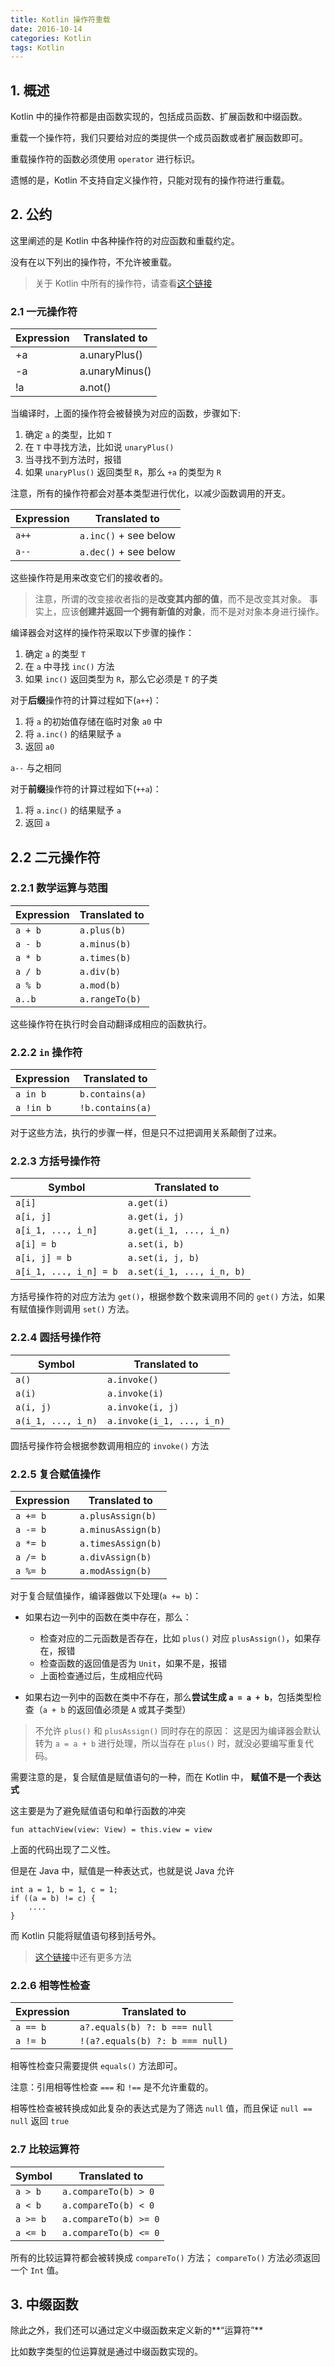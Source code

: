 ```yaml
---
title: Kotlin 操作符重载
date: 2016-10-14
categories: Kotlin
tags: Kotlin
---
```


## 1. 概述

Kotlin 中的操作符都是由函数实现的，包括成员函数、扩展函数和中缀函数。

重载一个操作符，我们只要给对应的类提供一个成员函数或者扩展函数即可。

重载操作符的函数必须使用 `operator` 进行标识。

遗憾的是，Kotlin 不支持自定义操作符，只能对现有的操作符进行重载。


<!-- more -->

## 2. 公约

这里阐述的是 Kotlin 中各种操作符的对应函数和重载约定。

没有在以下列出的操作符，不允许被重载。

> 关于 Kotlin 中所有的操作符，请查看[这个链接](https://kotlinlang.org/docs/reference/grammar.html#precedence)

### 2.1 一元操作符

Expression |Translated to
--- | ---
+a|a.unaryPlus()
-a|a.unaryMinus()
!a|a.not()

当编译时，上面的操作符会被替换为对应的函数，步骤如下:

1. 确定 `a` 的类型，比如 `T`
2. 在 `T` 中寻找方法，比如说 `unaryPlus()`
3. 当寻找不到方法时，报错
4. 如果 `unaryPlus()` 返回类型 `R`，那么 `+a` 的类型为 `R`

注意，所有的操作符都会对基本类型进行优化，以减少函数调用的开支。

Expression | Translated to
--- | ---
`a++` | `a.inc()` + see below
`a--` |`a.dec()` + see below

这些操作符是用来改变它们的接收者的。

> 注意，所谓的改变接收者指的是**改变其内部的值**，而不是改变其对象。
事实上，应该**创建并返回一个拥有新值的对象**，而不是对对象本身进行操作。

编译器会对这样的操作符采取以下步骤的操作：

1. 确定 `a` 的类型 `T`
2. 在 `a` 中寻找 `inc()` 方法
3. 如果 `inc()` 返回类型为 `R`，那么它必须是 `T` 的子类

对于**后缀**操作符的计算过程如下(`a++`)：

1. 将 `a` 的初始值存储在临时对象 `a0` 中
2. 将 `a.inc()` 的结果赋予 `a`
3. 返回 `a0`

`a--` 与之相同

对于**前缀**操作符的计算过程如下(`++a`)：

1. 将 `a.inc()` 的结果赋予 `a`
2. 返回 `a`

## 2.2 二元操作符




### 2.2.1 数学运算与范围

Expression | Translated to
--- | ---
`a + b` | `a.plus(b)`
`a - b` | `a.minus(b)`
`a * b` | `a.times(b)`
`a / b` | `a.div(b)`
`a % b` | `a.mod(b)`
`a..b` | `a.rangeTo(b)`

这些操作符在执行时会自动翻译成相应的函数执行。

### 2.2.2 `in` 操作符

Expression | Translated to
--- | ---
`a in b` | `b.contains(a)`
`a !in b` | `!b.contains(a)`

对于这些方法，执行的步骤一样，但是只不过把调用关系颠倒了过来。




### 2.2.3 方括号操作符

Symbol | Translated to
--- | ---
`a[i]` | `a.get(i)`
`a[i, j]` | `a.get(i, j)`
`a[i_1, ..., i_n]` | `a.get(i_1, ..., i_n)`
`a[i] = b` | `a.set(i, b)`
`a[i, j] = b` | `a.set(i, j, b)`
`a[i_1, ..., i_n] = b` | `a.set(i_1, ..., i_n, b)`

方括号操作符的对应方法为 `get()`，根据参数个数来调用不同的 `get()` 方法，如果有赋值操作则调用 `set()` 方法。

### 2.2.4 圆括号操作符

Symbol | Translated to
--- | ---
`a()` | `a.invoke()`
`a(i)` | `a.invoke(i)`
`a(i, j)` | `a.invoke(i, j)`
`a(i_1, ..., i_n)` | `a.invoke(i_1, ..., i_n)`

圆括号操作符会根据参数调用相应的 `invoke()` 方法




### 2.2.5 复合赋值操作

Expression | Translated to
--- | ---
`a += b` | `a.plusAssign(b)`
`a -= b` | `a.minusAssign(b)`
`a *= b` | `a.timesAssign(b)`
`a /= b` | `a.divAssign(b)`
`a %= b` | `a.modAssign(b)`

对于复合赋值操作，编译器做以下处理(`a += b`)：

- 如果右边一列中的函数在类中存在，那么：
    - 检查对应的二元函数是否存在，比如 `plus()` 对应 `plusAssign()`，如果存在，报错
    - 检查函数的返回值是否为 `Unit`，如果不是，报错
    - 上面检查通过后，生成相应代码

- 如果右边一列中的函数在类中不存在，那么**尝试生成 `a = a + b`**，包括类型检查（`a + b` 的返回值必须是 `A` 或其子类型）

> 不允许 `plus()` 和 `plusAssign()` 同时存在的原因：
这是因为编译器会默认转为 `a = a + b` 进行处理，所以当存在 `plus()` 时，就没必要编写重复代码。

需要注意的是，复合赋值是赋值语句的一种，而在 Kotlin 中，
**赋值不是一个表达式**

这主要是为了避免赋值语句和单行函数的冲突

```
fun attachView(view: View) = this.view = view
```

上面的代码出现了二义性。

但是在 Java 中，赋值是一种表达式，也就是说 Java 允许

```
int a = 1, b = 1, c = 1;
if ((a = b) != c) {
    ....
}
```

而 Kotlin 只能将赋值语句移到括号外。

> [这个链接](http://stackoverflow.com/questions/36879236/how-to-convert-java-assignment-expression-to-kotlin)中还有更多方法

### 2.2.6 相等性检查

Expression | Translated to
--- | ---
`a == b` | `a?.equals(b) ?: b === null`
`a != b` | `!(a?.equals(b) ?: b === null)`

相等性检查只需要提供 `equals()` 方法即可。

注意：引用相等性检查 `===` 和 `!==` 是不允许重载的。

相等性检查被转换成如此复杂的表达式是为了筛选 `null` 值，而且保证 `null == null` 返回 `true`




### 2.7 比较运算符

Symbol | Translated to
--- | ---
`a > b` | `a.compareTo(b) > 0`
`a < b` | `a.compareTo(b) < 0`
`a >= b` | `a.compareTo(b) >= 0`
`a <= b` | `a.compareTo(b) <= 0`

所有的比较运算符都会被转换成 `compareTo()` 方法；
`compareTo()` 方法必须返回一个 `Int` 值。


## 3. 中缀函数

除此之外，我们还可以通过定义中缀函数来定义新的**“运算符”**

比如数字类型的位运算就是通过中缀函数实现的。
